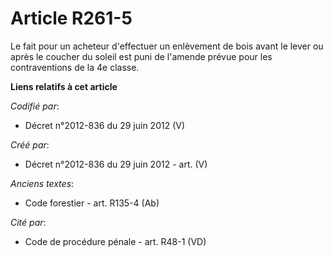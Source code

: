 # Article R261-5

Le fait pour un acheteur d'effectuer un enlèvement de bois avant le lever ou après le coucher du soleil est puni de l'amende
prévue pour les contraventions de la 4e classe.

**Liens relatifs à cet article**

_Codifié par_:

  - Décret n°2012-836 du 29 juin 2012 (V)

_Créé par_:

  - Décret n°2012-836 du 29 juin 2012 - art. (V)

_Anciens textes_:

  - Code forestier - art. R135-4 (Ab)

_Cité par_:

  - Code de procédure pénale - art. R48-1 (VD)
